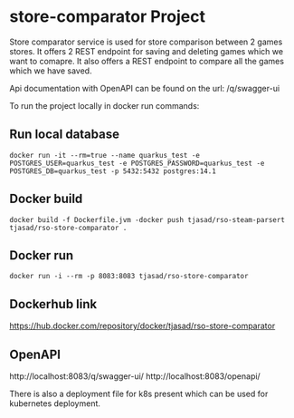 # store-comparator Project

Store comparator service is used for store comparison between 2 games stores.
It offers 2 REST endpoint for saving and deleting games which we want to comapre.
It also offers a REST endpoint to compare all the games which we have saved.

Api documentation with OpenAPI can be found on the url: /q/swagger-ui

To run the project locally in docker run commands:

## Run local database

```shell script
docker run -it --rm=true --name quarkus_test -e POSTGRES_USER=quarkus_test -e POSTGRES_PASSWORD=quarkus_test -e POSTGRES_DB=quarkus_test -p 5432:5432 postgres:14.1
```

## Docker build

```shell script
docker build -f Dockerfile.jvm -docker push tjasad/rso-steam-parsert tjasad/rso-store-comparator .
```

## Docker run

```shell script
docker run -i --rm -p 8083:8083 tjasad/rso-store-comparator
```

## Dockerhub link

https://hub.docker.com/repository/docker/tjasad/rso-store-comparator

## OpenAPI

http://localhost:8083/q/swagger-ui/
http://localhost:8083/openapi/

There is also a deployment file for k8s present which can be used for kubernetes deployment.

